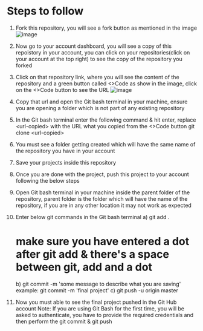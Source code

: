 # Steps to follow
1. Fork this repository, you will see a fork button as mentioned in the image
![image](https://github.com/Kishor-C/activities-repo/assets/32559275/6f5f850b-539a-4660-a46b-5bc661e30a2d)

2. Now go to your account dashboard, you will see a copy of this repoistory in your account, you can click on your repositories(click on your account at the top right) to see the copy of the repository you forked
3. Click on that repository link, where you will see the content of the repository and a green button called <>Code as show in the image, click on the <>Code button to see the URL
![image](https://github.com/Kishor-C/activities-repo/assets/32559275/9c6dcac9-85eb-4583-9a5b-91fea7af0cbc)
4. Copy that url and open the Git bash terminal in your machine, ensure you are opening a folder which is not part of any existing repository
5. In the Git bash terminal enter the following command & hit enter, replace  &lt;url-copied&gt; with the URL what you copied from the &lt;&gt;Code button
   git clone &lt;url-copied&gt;
6. You must see a folder getting created which will have the same name of the repository you have in your account
7. Save your projects inside this repository
8. Once you are done with the project, push this project to your account following the below steps
9. Open Git bash terminal in your machine inside the parent folder of the repository, parent folder is the folder which will have the name of the repository, if you are in any other location it may not work as expected
10. Enter below git commands in the Git bash terminal
    a) git add .
    # make sure you have entered a dot after git add & there's a space between git, add and a dot
    b) git commit -m 'some message to describe what you are saving'
    example: git commit -m 'final project'
    c) git push -u origin master
11. Now you must able to see the final project pushed in the Git Hub account
    Note: If you are using Git Bash for the first time, you will be asked to authenticate, you have to provide the required credentials and then perform the git commit & git push
